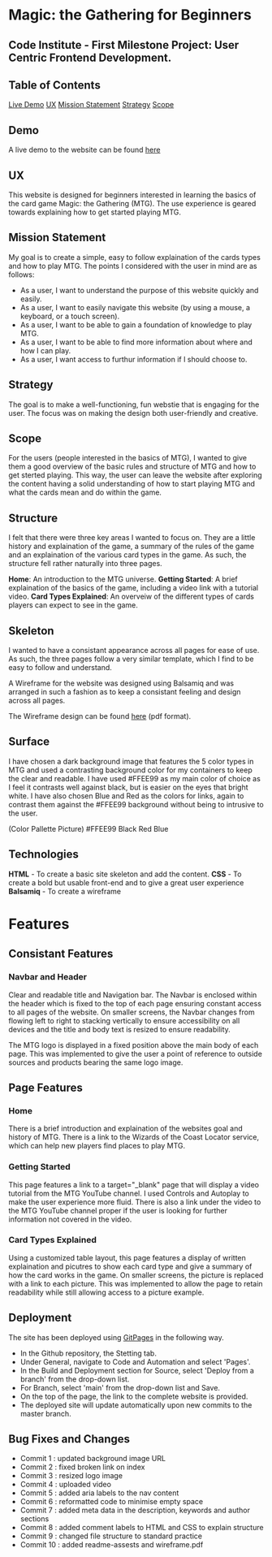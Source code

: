 # Magic: the Gathering for Beginners

## Code Institute - First Milestone Project: User Centric Frontend Development.

## Table of Contents

[Live Demo](#demo)
[UX](#ux)
[Mission Statement](#mission-statement)
[Strategy](#strategy)
[Scope](#scope)

## Demo
A live demo to the website can be found [here](https://arcandrus.github.io/code-institute/)

## UX
This website is designed for beginners interested in learning the basics of the card game Magic: the Gathering (MTG). The use experience is geared towards explaining how to get started playing MTG.

## Mission Statement
My goal is to create a simple, easy to follow explaination of the cards types and how to play MTG. The points I considered with the user in mind are as follows:

+ As a user, I want to understand the purpose of this website quickly and easily.
+ As a user, I want to easily navigate this website (by using a mouse, a keyboard, or a touch screen).
+ As a user, I want to be able to gain a foundation of knowledge to play MTG.
+ As a user, I want to be able to find more information about where and how I can play.
+ As a user, I want access to furthur information if I should choose to.

## Strategy
The goal is to make a well-functioning, fun webstie that is engaging for the user. The focus was on making the design both user-friendly and creative.

## Scope
For the users (people interested in the basics of MTG), I wanted to give them a good overview of the basic rules and structure of MTG and how to get sterted playing. This way, the user can leave the website after exploring the content having a solid understanding of how to start playing MTG and what the cards mean and do within the game.

## Structure
I felt that there were three key areas I wanted to focus on. They are a little history and explaination of the game, a summary of the rules of the game and an explaination of the various card types in the game. As such, the structure fell rather naturally into three pages.

**Home**: An introduction to the MTG universe.
**Getting Started**: A brief explaination of the basics of the game, including a video link with a tutorial video.
**Card Types Explained**: An overveiw of the different types of cards players can expect to see in the game.

## Skeleton
I wanted to have a consistant appearance across all pages for ease of use. As such, the three pages follow a very similar template, which I find to be easy to follow and understand.

A Wireframe for the website was designed using Balsamiq and was arranged in such a fashion as to keep a consistant feeling and design across all pages.

The Wireframe design can be found [here](./readme-assests/mtg-wireframe.pdf) (pdf format).

## Surface
I have chosen a dark background image that features the 5 color types in MTG and used a contrasting background color for my containers to keep the clear and readable. I have used #FFEE99 as my main color of choice as I feel it contrasts well against black, but is easier on the eyes that bright white. I have also chosen Blue and Red as the colors for links, again to contrast them against the #FFEE99 background without being to intrusive to the user.

(Color Pallette Picture)
#FFEE99
Black
Red
Blue

## Technologies
**HTML** - To create a basic site skeleton and add the content.
**CSS** - To create a bold but usable front-end and to give a great user experience
**Balsamiq** - To create a wireframe

# Features
## Consistant Features

### Navbar and Header
Clear and readable title and Navigation bar. The Navbar is enclosed within the header which is fixed to the top of each page ensuring constant access to all pages of the website.
On smaller screens, the Navbar changes from flowing left to right to stacking vertically to ensure accessibility on all devices and the title and body text is resized to ensure readability.

The MTG logo is displayed in a fixed position above the main body of each page. This was implemented to give the user a point of reference to outside sources and products bearing the same logo image.

## Page Features

### Home
There is a brief introduction and explaination of the websites goal and history of MTG.
There is a link to the Wizards of the Coast Locator service, which can help new players find places to play MTG.

### Getting Started
This page features a link to a target="_blank" page that will display a video tutorial from the MTG YouTube channel. I used Controls and Autoplay to make the user experience more fluid.
There is also a link under the video to the MTG YouTube channel proper if the user is looking for further information not covered in the video.

### Card Types Explained
Using a customized table layout, this page features a display of written explaination and picutres to show each card type and give a summary of how the card works in the game.
On smaller screens, the picture is replaced with a link to each picture. This was implemented to allow the page to retain readability while still allowing access to a picture example.

## Deployment
The site has been deployed using [GitPages](https://pages.github.com) in the following way.
+ In the Github repository, the Stetting tab.
+ Under General, navigate to Code and Automation and select 'Pages'.
+ In the Build and Deployment section for Source, select 'Deploy from a branch' from the drop-down list.
+ For Branch, select 'main' from the drop-down list and Save.
+ On the top of the page, the link to the complete website is provided.
+ The deployed site will update automatically upon new commits to the master branch.

## Bug Fixes and Changes

+ Commit 1 : updated background image URL
+ Commit 2 : fixed broken link on index
+ Commit 3 : resized logo image
+ Commit 4 : uploaded video
+ Commit 5 : added aria labels to the nav content
+ Commit 6 : reformatted code to minimise empty space
+ Commit 7 : added meta data in the description, keywords and author sections
+ Commit 8 : added comment labels to HTML and CSS to explain structure
+ Commit 9 : changed file structure to standard practice
+ Commit 10 : added readme-assests and wireframe.pdf
